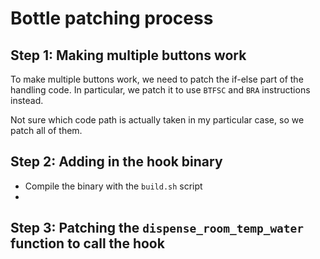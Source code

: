 # Bottle patching process
## Step 1: Making multiple buttons work
To make multiple buttons work, we need to patch the if-else part of the handling code.
In particular, we patch it to use `BTFSC` and `BRA` instructions instead.

Not sure which code path is actually taken in my particular case, so we patch all of them.

## Step 2: Adding in the hook binary
- Compile the binary with the `build.sh` script
- 

## Step 3: Patching the `dispense_room_temp_water` function to call the hook
